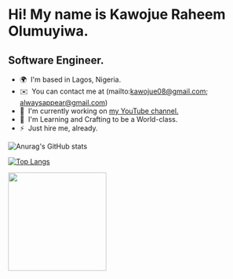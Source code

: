 Hi! My name is Kawojue Raheem Olumuyiwa.
=========================================================================================================================================

Software Engineer.
------------------

* 🌍  I'm based in Lagos, Nigeria.
* ✉️  You can contact me at (mailto:kawojue08@gmail.com; alwaysappear@gmail.com)
* 🚀  I'm currently working on [my YouTube channel.](http://youtube.com/c/AlwaysAppear)
* 🧠  I'm Learning and Crafting to be a World-class.
* ⚡  Just hire me, already.

![Anurag's GitHub stats](https://github-readme-stats.vercel.app/api?username=alwaysappear&show_icons=true&theme=cobalt)

[![Top Langs](https://github-readme-stats.vercel.app/api/top-langs/?username=alwaysappear&layout=compact)](https://github.com/anuraghazra/github-readme-stats)


<a href="https://www.buymeacoffee.com/alwaysappear"><img src="https://cdn.buymeacoffee.com/buttons/v2/default-yellow.png" width="200" /></a>
